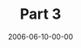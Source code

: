 ---
layout: message
category: message
series: "Da Vinci Dialogues"
title: "Part 3"
date: 2006-06-10-00-00
message_id: 65
audio: "http://s3.amazonaws.com/crossroads-media/messages/audio/DaVinci_Dialog_Pt_3_06-11-06_Wells.mp3"
audio-duration: "40:32"
tag: 
 - truth
 - religion
 - da-vinci
 - code
 - koran
 - comparing-religion
 - many-paths
 - new-age
 - wells
 - bible
explicit: false
---
